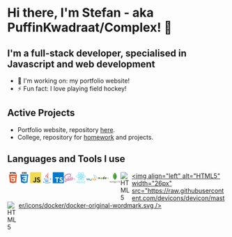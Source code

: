 # Hi there, I'm Stefan - aka PuffinKwadraat/Complex! 👋

## I'm a full-stack developer, specialised in Javascript and web development

- 🌱 I'm working on: my portfolio website!
- ⚡ Fun fact: I love playing field hockey!

## Active Projects

- Portfolio website, repository [here](https://github.com/PuffinKwadraat/Portfolio-Website).
- College, repository for [homework](https://github.com/PuffinKwadraat/HvA-NL-J1) and projects.

## Languages and Tools I use

[<img align="left" alt="HTML5" width="26px"  src="https://raw.githubusercontent.com/devicons/devicon/master/icons/html5/html5-original-wordmark.svg" />](https://github.com/PuffinKwadraat)
[<img align="left" alt="HTML5" width="26px"  src="https://raw.githubusercontent.com/devicons/devicon/master/icons/css3/css3-original-wordmark.svg" />](https://github.com/PuffinKwadraat)
[<img align="left" alt="HTML5" width="26px"  src="https://raw.githubusercontent.com/devicons/devicon/master/icons/javascript/javascript-original.svg" />](https://github.com/PuffinKwadraat)
[<img align="left" alt="HTML5" width="26px"  src="https://raw.githubusercontent.com/devicons/devicon/master/icons/java/java-original.svg" />](https://github.com/PuffinKwadraat)
[<img align="left" alt="HTML5" width="26px"  src="https://raw.githubusercontent.com/devicons/devicon/master/icons/typescript/typescript-original.svg" />](https://github.com/PuffinKwadraat)
[<img align="left" alt="HTML5" width="26px"  src="https://raw.githubusercontent.com/devicons/devicon/master/icons/sass/sass-original.svg" />](https://github.com/PuffinKwadraat)
[<img align="left" alt="HTML5" width="26px"  src="https://raw.githubusercontent.com/devicons/devicon/master/icons/react/react-original-wordmark.svg" />](https://github.com/PuffinKwadraat)
[<img align="left" alt="HTML5" width="26px"  src="https://raw.githubusercontent.com/devicons/devicon/master/icons/mysql/mysql-original-wordmark.svg" />](https://github.com/PuffinKwadraat)
[<img align="left" alt="HTML5" width="26px"  src="https://raw.githubusercontent.com/devicons/devicon/master/icons/nodejs/nodejs-original-wordmark.svg" />](https://github.com/PuffinKwadraat)
[<img align="left" alt="HTML5" width="26px"  src="https://raw.githubusercontent.com/devicons/devicon/master/icons/mongodb/mongodb-original-wordmark.svg" />](https://github.com/PuffinKwadraat)
[<img align="left" alt="HTML5" width="26px"  src="https://www.vectorlogo.zone/logos/git-scm/git-scm-icon.svg" />](https://github.com/PuffinKwadraat)
[<img align="left" alt="HTML5" width="26px"  src="https://raw.githubusercontent.com/devicons/devicon/master/icons/docker/docker-original-wordmark.svg />](https://github.com/PuffinKwadraat)
[<img align="left" alt="HTML5" width="26px"  src="https://www.vectorlogo.zone/logos/figma/figma-icon.svg"/>](https://github.com/PuffinKwadraat)
